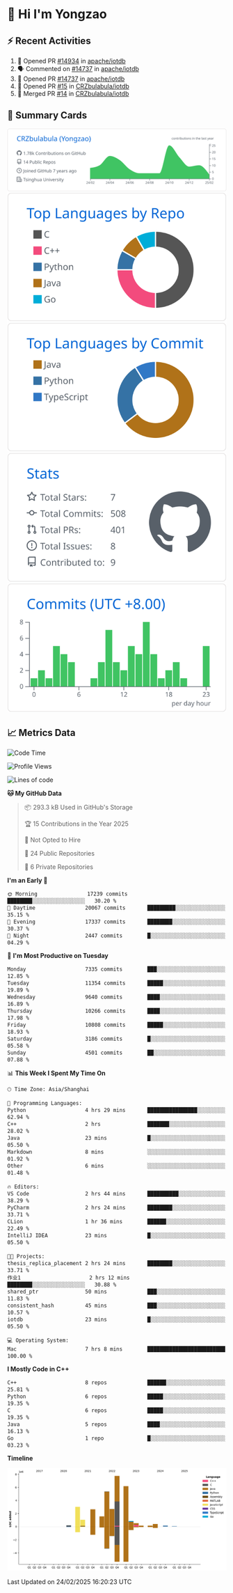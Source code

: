 # 👋 Hi I'm Yongzao

## ⚡ Recent Activities
<!--START_SECTION:activity-->
1. 💪 Opened PR [#14934](https://github.com/apache/iotdb/pull/14934) in [apache/iotdb](https://github.com/apache/iotdb)
2. 🗣 Commented on [#14737](https://github.com/apache/iotdb/pull/14737#issuecomment-2606632528) in [apache/iotdb](https://github.com/apache/iotdb)
3. 💪 Opened PR [#14737](https://github.com/apache/iotdb/pull/14737) in [apache/iotdb](https://github.com/apache/iotdb)
4. 💪 Opened PR [#15](https://github.com/CRZbulabula/iotdb/pull/15) in [CRZbulabula/iotdb](https://github.com/CRZbulabula/iotdb)
5. 🎉 Merged PR [#14](https://github.com/CRZbulabula/iotdb/pull/14) in [CRZbulabula/iotdb](https://github.com/CRZbulabula/iotdb)
<!--END_SECTION:activity-->

## 🎑 Summary Cards

[![](https://raw.githubusercontent.com/CRZbulabula/CRZbulabula/main/profile-summary-card-output/github/0-profile-details.svg)](https://github.com/vn7n24fzkq/github-profile-summary-cards)
[![](https://raw.githubusercontent.com/CRZbulabula/CRZbulabula/main/profile-summary-card-output/github/1-repos-per-language.svg)](https://github.com/vn7n24fzkq/github-profile-summary-cards) [![](https://raw.githubusercontent.com/CRZbulabula/CRZbulabula/main/profile-summary-card-output/github/2-most-commit-language.svg)](https://github.com/vn7n24fzkq/github-profile-summary-cards)
[![](https://raw.githubusercontent.com/CRZbulabula/CRZbulabula/main/profile-summary-card-output/github/3-stats.svg)](https://github.com/vn7n24fzkq/github-profile-summary-cards) [![](https://raw.githubusercontent.com/CRZbulabula/CRZbulabula/main/profile-summary-card-output/github/4-productive-time.svg)](https://github.com/vn7n24fzkq/github-profile-summary-cards)

## 📈 Metrics Data

<!--START_SECTION:waka-->
![Code Time](http://img.shields.io/badge/Code%20Time-819%20hrs%2040%20mins-blue)

![Profile Views](http://img.shields.io/badge/Profile%20Views-0-blue)

![Lines of code](https://img.shields.io/badge/From%20Hello%20World%20I%27ve%20Written-32.6%20million%20lines%20of%20code-blue)

**🐱 My GitHub Data** 

> 📦 293.3 kB Used in GitHub's Storage 
 > 
> 🏆 15 Contributions in the Year 2025
 > 
> 🚫 Not Opted to Hire
 > 
> 📜 24 Public Repositories 
 > 
> 🔑 6 Private Repositories 
 > 
**I'm an Early 🐤** 

```text
🌞 Morning                17239 commits       ████████░░░░░░░░░░░░░░░░░   30.20 % 
🌆 Daytime                20067 commits       █████████░░░░░░░░░░░░░░░░   35.15 % 
🌃 Evening                17337 commits       ████████░░░░░░░░░░░░░░░░░   30.37 % 
🌙 Night                  2447 commits        █░░░░░░░░░░░░░░░░░░░░░░░░   04.29 % 
```
📅 **I'm Most Productive on Tuesday** 

```text
Monday                   7335 commits        ███░░░░░░░░░░░░░░░░░░░░░░   12.85 % 
Tuesday                  11354 commits       █████░░░░░░░░░░░░░░░░░░░░   19.89 % 
Wednesday                9640 commits        ████░░░░░░░░░░░░░░░░░░░░░   16.89 % 
Thursday                 10266 commits       ████░░░░░░░░░░░░░░░░░░░░░   17.98 % 
Friday                   10808 commits       █████░░░░░░░░░░░░░░░░░░░░   18.93 % 
Saturday                 3186 commits        █░░░░░░░░░░░░░░░░░░░░░░░░   05.58 % 
Sunday                   4501 commits        ██░░░░░░░░░░░░░░░░░░░░░░░   07.88 % 
```


📊 **This Week I Spent My Time On** 

```text
🕑︎ Time Zone: Asia/Shanghai

💬 Programming Languages: 
Python                   4 hrs 29 mins       ████████████████░░░░░░░░░   62.94 % 
C++                      2 hrs               ███████░░░░░░░░░░░░░░░░░░   28.02 % 
Java                     23 mins             █░░░░░░░░░░░░░░░░░░░░░░░░   05.50 % 
Markdown                 8 mins              ░░░░░░░░░░░░░░░░░░░░░░░░░   01.92 % 
Other                    6 mins              ░░░░░░░░░░░░░░░░░░░░░░░░░   01.48 % 

🔥 Editors: 
VS Code                  2 hrs 44 mins       ██████████░░░░░░░░░░░░░░░   38.29 % 
PyCharm                  2 hrs 24 mins       ████████░░░░░░░░░░░░░░░░░   33.71 % 
CLion                    1 hr 36 mins        ██████░░░░░░░░░░░░░░░░░░░   22.49 % 
IntelliJ IDEA            23 mins             █░░░░░░░░░░░░░░░░░░░░░░░░   05.50 % 

🐱‍💻 Projects: 
thesis_replica_placement 2 hrs 24 mins       ████████░░░░░░░░░░░░░░░░░   33.71 % 
作业1                      2 hrs 12 mins       ████████░░░░░░░░░░░░░░░░░   30.88 % 
shared_ptr               50 mins             ███░░░░░░░░░░░░░░░░░░░░░░   11.83 % 
consistent_hash          45 mins             ███░░░░░░░░░░░░░░░░░░░░░░   10.57 % 
iotdb                    23 mins             █░░░░░░░░░░░░░░░░░░░░░░░░   05.50 % 

💻 Operating System: 
Mac                      7 hrs 8 mins        █████████████████████████   100.00 % 
```

**I Mostly Code in C++** 

```text
C++                      8 repos             ██████░░░░░░░░░░░░░░░░░░░   25.81 % 
Python                   6 repos             █████░░░░░░░░░░░░░░░░░░░░   19.35 % 
C                        6 repos             █████░░░░░░░░░░░░░░░░░░░░   19.35 % 
Java                     5 repos             ████░░░░░░░░░░░░░░░░░░░░░   16.13 % 
Go                       1 repo              █░░░░░░░░░░░░░░░░░░░░░░░░   03.23 % 
```



**Timeline**

![Lines of Code chart](https://raw.githubusercontent.com/CRZbulabula/CRZbulabula/main/assets/bar_graph.png)


 Last Updated on 24/02/2025 16:20:23 UTC
<!--END_SECTION:waka-->

